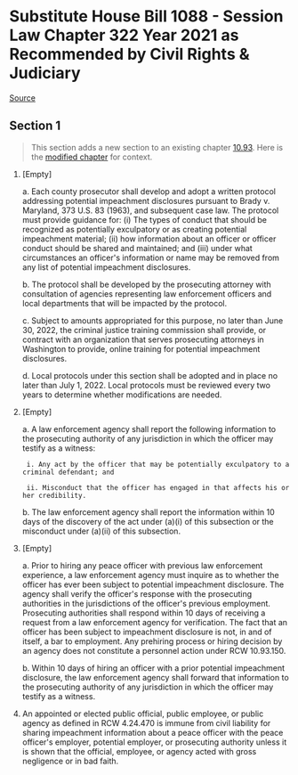 # Substitute House Bill 1088 - Session Law Chapter 322 Year 2021 as Recommended by Civil Rights & Judiciary

[Source](http://lawfilesext.leg.wa.gov/biennium/2021-22/Xml/Bills/Session%20Laws/House/1088-S.SL.xml)
## Section 1
> This section adds a new section to an existing chapter [10.93](/rcw/10_criminal_procedure/10.093_washington_mutual_aid_peace_officers_powers_act.md). Here is the [modified chapter](rcw/10_criminal_procedure/10.093_washington_mutual_aid_peace_officers_powers_act.md) for context.

1. [Empty]

    a. Each county prosecutor shall develop and adopt a written protocol addressing potential impeachment disclosures pursuant to Brady v. Maryland, 373 U.S. 83 (1963), and subsequent case law. The protocol must provide guidance for: (i) The types of conduct that should be recognized as potentially exculpatory or as creating potential impeachment material; (ii) how information about an officer or officer conduct should be shared and maintained; and (iii) under what circumstances an officer's information or name may be removed from any list of potential impeachment disclosures.

    b. The protocol shall be developed by the prosecuting attorney with consultation of agencies representing law enforcement officers and local departments that will be impacted by the protocol.

    c. Subject to amounts appropriated for this purpose, no later than June 30, 2022, the criminal justice training commission shall provide, or contract with an organization that serves prosecuting attorneys in Washington to provide, online training for potential impeachment disclosures.

    d. Local protocols under this section shall be adopted and in place no later than July 1, 2022. Local protocols must be reviewed every two years to determine whether modifications are needed.

2. [Empty]

    a. A law enforcement agency shall report the following information to the prosecuting authority of any jurisdiction in which the officer may testify as a witness:

        i. Any act by the officer that may be potentially exculpatory to a criminal defendant; and

        ii. Misconduct that the officer has engaged in that affects his or her credibility.

    b. The law enforcement agency shall report the information within 10 days of the discovery of the act under (a)(i) of this subsection or the misconduct under (a)(ii) of this subsection.

3. [Empty]

    a. Prior to hiring any peace officer with previous law enforcement experience, a law enforcement agency must inquire as to whether the officer has ever been subject to potential impeachment disclosure. The agency shall verify the officer's response with the prosecuting authorities in the jurisdictions of the officer's previous employment. Prosecuting authorities shall respond within 10 days of receiving a request from a law enforcement agency for verification. The fact that an officer has been subject to impeachment disclosure is not, in and of itself, a bar to employment. Any prehiring process or hiring decision by an agency does not constitute a personnel action under RCW 10.93.150.

    b. Within 10 days of hiring an officer with a prior potential impeachment disclosure, the law enforcement agency shall forward that information to the prosecuting authority of any jurisdiction in which the officer may testify as a witness.

4. An appointed or elected public official, public employee, or public agency as defined in RCW 4.24.470 is immune from civil liability for sharing impeachment information about a peace officer with the peace officer's employer, potential employer, or prosecuting authority unless it is shown that the official, employee, or agency acted with gross negligence or in bad faith.

